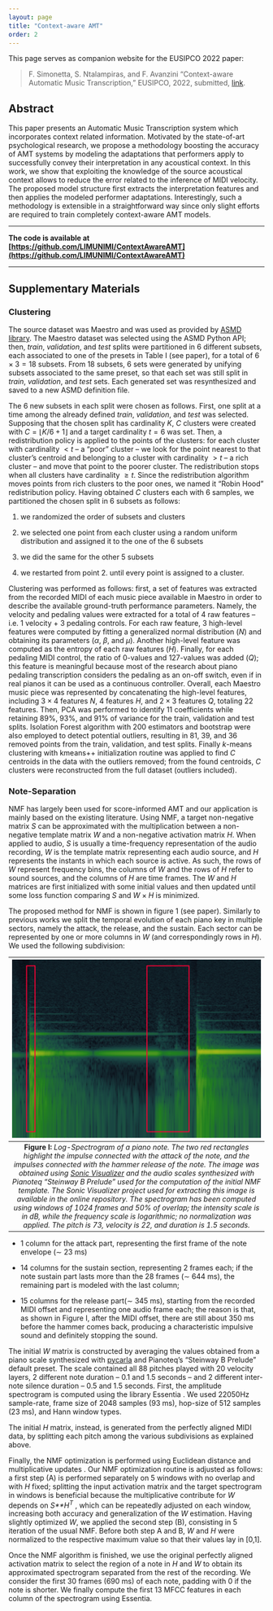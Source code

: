 ```yaml
---
layout: page
title: "Context-aware AMT"
order: 2
---
```


This page serves as companion website for the EUSIPCO 2022 paper:

> F. Simonetta, S. Ntalampiras, and F. Avanzini “Context-aware Automatic Music Transcription,” EUSIPCO, 2022, submitted, [link](https://arxiv.org/abs/2203.16294).

## Abstract

This paper presents an Automatic Music Transcription system which incorporates
context related information. Motivated by the state-of-art psychological
research, we propose a methodology boosting the accuracy of AMT systems by
modeling the adaptations that performers apply to 	successfully convey their
interpretation in any acoustical context. In this work, we show that exploiting
the knowledge of the source acoustical context allows to reduce the error
related to the inference of MIDI velocity. The proposed model structure first
extracts the interpretation features and then applies the modeled performer
adaptations. Interestingly, such a methodology is extensible in a
straightforward way since only slight efforts are required to train completely
context-aware AMT models.

---

**The code is available at [https://github.com/LIMUNIMI/ContextAwareAMT](https://github.com/LIMUNIMI/ContextAwareAMT)**

---

## Supplementary Materials

### Clustering

The source dataset was Maestro and was used as provided by [ASMD library](https://asmd.readthedocs.io/).
The Maestro dataset was selected using the
ASMD Python API; then, *train*, *validation*, and *test* splits were
partitioned in 6 different subsets, each associated to one of the
presets in Table I (see paper), for a total of
6 × 3 = 18 subsets. From 18 subsets, 6 sets were generated by unifying
subsets associated to the same preset, so that each set was still split
in *train*, *validation*, and *test* sets. Each generated set was
resynthesized and saved to a new ASMD definition file.

The 6 new subsets in each split were chosen as follows. First, one split
at a time among the already defined *train*, *validation*, and *test*
was selected. Supposing that the chosen split has cardinality *K*, *C*
clusters were created with *C* = ⌊*K*/6 + 1⌋ and a target cardinality
*t* = 6 was set. Then, a redistribution policy is applied to the points
of the clusters: for each cluster with cardinality  \< *t* – a “poor”
cluster – we look for the point nearest to that cluster’s centroid and
belonging to a cluster with cardinality  \> *t* – a rich cluster – and
move that point to the poorer cluster. The redistribution stops when all
clusters have cardinality  ≥ *t*. Since the redistribution algorithm
moves points from rich clusters to the poor ones, we named it “Robin
Hood” redistribution policy. Having obtained *C* clusters each with 6
samples, we partitioned the chosen split in 6 subsets as follows:

1.  we randomized the order of subsets and clusters

2.  <span id="item_first" label="item_first"></span> we selected one
    point from each cluster using a random uniform distribution and
    assigned it to the one of the 6 subsets

3.  we did the same for the other 5 subsets

4.  we restarted from point 2. until every point is
    assigned to a cluster.

Clustering was performed as follows: first, a set of features was
extracted from the recorded MIDI of each music piece available in
Maestro in order to describe the available ground-truth performance
parameters. Namely, the velocity and pedaling values were extracted for
a total of 4 raw features – i.e. 1 velocity + 3 pedaling controls. For
each raw feature, 3 high-level features were computed by fitting a
generalized normal distribution (*N*) and obtaining its parameters (*α*,
*β*, and *μ*). Another high-level feature was computed as the entropy of
each raw features (*H*). Finally, for each pedaling MIDI control, the
ratio of 0-values and 127-values was added (*Q*); this feature is
meaningful because most of the research about piano pedaling
transcription considers the pedaling as an on-off switch, even if in
real pianos it can be used as a continuous controller. Overall, each
Maestro music piece was represented by concatenating the high-level
features, including 3 × 4 features *N*, 4 features *H*, and 2 × 3
features *Q*, totaling 22 features. Then, PCA was performed to identify
11 coefficients while retaining 89%, 93%, and 91% of variance for the
train, validation and test splits. Isolation Forest algorithm with 200
estimators and bootstrap were also employed to detect potential
outliers, resulting in 81, 39, and 36 removed points from the train,
validation, and test splits. Finally *k*-means clustering with kmeans++
initialization routine was applied to find *C* centroids in the data
with the outliers removed; from the found centroids, *C* clusters were
reconstructed from the full dataset (outliers included).

### Note-Separation

NMF has largely been used for score-informed AMT  and our application is
mainly based on the existing literature. Using NMF, a target
non-negative matrix *S* can be approximated with the multiplication
between a non-negative template matrix *W* and a non-negative activation
matrix *H*. When applied to audio, *S* is usually a time-frequency
representation of the audio recording, *W* is the template matrix
representing each audio source, and *H* represents the instants in which
each source is active. As such, the rows of *W* represent frequency
bins, the columns of *W* and the rows of *H* refer to sound sources, and
the columns of *H* are time frames. The *W* and *H* matrices are first
initialized with some initial values and then updated until some loss
function comparing *S* and *W* × *H* is minimized.

The proposed method for NMF is shown in
figure 1 (see paper). Similarly to previous works  we split
the temporal evolution of each piano key in multiple sectors, namely the
attack, the release, and the sustain. Each sector can be represented by
one or more columns in *W* (and correspondingly rows in *H*). We used
the following subdivision:

| ![Note Analysis](/public/imgs/note.png) | 
|:--:| 
| __Figure I:__ *Log-Spectrogram of a piano note. The two red rectangles highlight the impulse connected with the attack of the note, and the impulses connected with the hammer release of the note. The image was obtained using [Sonic Visualizer](https://www.sonicvisualiser.org/) and the audio scales synthesized with Pianoteq “Steinway B Prelude” used for the computation of the initial NMF template. The Sonic Visualizer project used for extracting this image is available in the online repository. The spectrogram has been computed using windows of 1024 frames and 50% of overlap; the intensity scale is in dB, while the frequency scale is logarithmic; no normalization was applied. The pitch is 73, velocity is 22, and duration is 1.5 seconds.* |

-   1 column for the attack part, representing the first frame of the
    note envelope (∼ 23 ms)

-   14 columns for the sustain section, representing 2 frames each; if
    the note sustain part lasts more than the 28 frames (∼ 644 ms), the
    remaining part is modeled with the last column;

-   15 columns for the release part(∼ 345 ms), starting from the
    recorded MIDI offset and representing one audio frame each; the
    reason is that, as shown in Figure I, after the MIDI offset,
    there are still about 350 ms before the hammer comes back, producing
    a characteristic impulsive sound and definitely stopping the sound.

The initial *W* matrix is constructed by averaging the values obtained
from a piano scale synthesized with [pycarla](https://pycarla.readthedocs.io/) and Pianoteq’s “Steinway B
Prelude” default preset. The scale contained all 88 pitches played with
20 velocity layers, 2 different note duration – 0.1 and 1.5 seconds –
and 2 different inter-note silence duration – 0.5 and 1.5 seconds.
First, the amplitude spectrogram is computed using the library
Essentia . We used 22050Hz sample-rate, frame size of 2048 samples (93
ms), hop-size of 512 samples (23 ms), and Hann window types.

The initial *H* matrix, instead, is generated from the perfectly aligned
MIDI data, by splitting each pitch among the various subdivisions as
explained above.

Finally, the NMF optimization is performed using Euclidean distance and
multiplicative updates . Our NMF optimization routine is adjusted as
follows: a first step (A) is performed separately on 5 windows with no
overlap and with *H* fixed; splitting the input activation matrix and
the target spectrogram in windows is beneficial because the
multiplicative contribute for *W* depends on *S**H*<sup>*T*</sup> ,
which can be repeatedly adjusted on each window, increasing both
accuracy and generalization of the *W* estimation. Having slightly
optimized *W*, we applied the second step (B), consisting in 5 iteration
of the usual NMF. Before both step A and B, *W* and *H* were normalized
to the respective maximum value so that their values lay in \[0,1\].

Once the NMF algorithm is finished, we use the original perfectly
aligned activation matrix to select the region of a note in *H* and *W*
to obtain its approximated spectrogram separated from the rest of the
recording. We consider the first 30 frames (690 ms) of each note,
padding with 0 if the note is shorter. We finally compute the first 13
MFCC features in each column of the spectrogram using Essentia.
